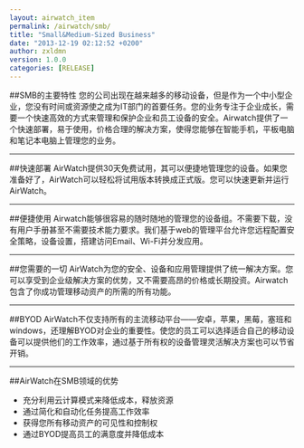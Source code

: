 ```yaml
---
layout: airwatch_item
permalink: /airwatch/smb/
title: "Small&Medium-Sized Business"
date: "2013-12-19 02:12:52 +0200"
author: zxldmn
version: 1.0.0
categories: [RELEASE]
---
```


##SMB的主要特性
您的公司出现在越来越多的移动设备，但是作为一个中小型企业，您没有时间或资源使之成为IT部门的首要任务。您的业务专注于企业成长，需要一个快速高效的方式来管理和保护企业和员工设备的安全。Airwatch提供了一个快速部署，易于使用，价格合理的解决方案，使得您能够在智能手机，平板电脑和笔记本电脑上管理您的业务。

-------------------------------------------
##快速部署
AirWatch提供30天免费试用，其可以便捷地管理您的设备。如果您准备好了，AirWatch可以轻松将试用版本转换成正式版。您可以快速更新并运行AirWatch。

-------------------------------------------
##便捷使用
Airwatch能够很容易的随时随地的管理您的设备组。不需要下载，没有用户手册甚至不需要技术能力要求。我们基于web的管理平台允许您远程配置安全策略，设备设置，搭建访问Email、Wi-Fi并分发应用。

-------------------------------------------
##您需要的一切
AirWatch为您的安全、设备和应用管理提供了统一解决方案。您可以享受到企业级解决方案的优势，又不需要高昂的价格或长期投资。Airwatch包含了你成功管理移动资产的所需的所有功能。

-------------------------------------------
##BYOD
AirWatch不仅支持所有的主流移动平台——安卓，苹果，黑莓，塞班和windows，还理解BYOD对企业的重要性。使您的员工可以选择适合自己的移动设备可以提供他们的工作效率，通过基于所有权的设备管理灵活解决方案也可以节省开销。

-------------------------------------------
##AirWatch在SMB领域的优势
*	充分利用云计算模式来降低成本，释放资源
*	通过简化和自动化任务提高工作效率
*	获得您所有移动资产的可见性和控制权
*	通过BYOD提高员工的满意度并降低成本
